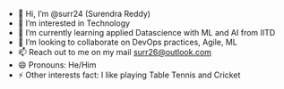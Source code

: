 - 👋 Hi, I’m @surr24 (Surendra Reddy)
- 👀 I’m interested in Technology
- 🌱 I’m currently learning applied Datascience with ML and AI from IITD
- 💞️ I’m looking to collaborate on DevOps practices, Agile, ML
- 📫 Reach out to me on my mail surr26@outlook.com
- 😄 Pronouns: He/Him
- ⚡ Other interests fact: I like playing Table Tennis and Cricket

<!---
surr24/surr24 is a ✨ special ✨ repository because its `README.md` (this file) appears on your GitHub profile.
You can click the Preview link to take a look at your changes.
--->
